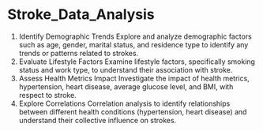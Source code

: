 # Stroke_Data_Analysis

1. Identify Demographic Trends
Explore and analyze demographic factors such as age, gender, marital status, and residence type to identify any trends or patterns related to strokes.
2. Evaluate Lifestyle Factors 
Examine lifestyle factors, specifically smoking status and work type, to understand their association with stroke.
3. Assess Health Metrics Impact
Investigate the impact of health metrics, hypertension, heart disease, average glucose level, and BMI, with respect to stroke.
4. Explore Correlations
Correlation analysis to identify relationships between different health conditions (hypertension, heart disease) and understand their collective influence on strokes.



